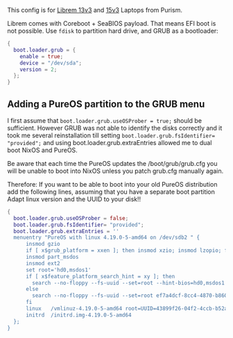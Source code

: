 This config is for [Librem 13v3](https://puri.sm/products/librem-13/) and [15v3](https://puri.sm/products/librem-15/) Laptops from Purism.


Librem comes with Coreboot + SeaBIOS payload. That means EFI boot is not
possible. Use `fdisk` to partition hard drive, and GRUB as a bootloader:

```nix
{
  boot.loader.grub = {
    enable = true;
    device = "/dev/sda";
    version = 2;
  };
}
```

## Adding a PureOS partition to the GRUB menu

I first assume that `boot.loader.grub.useOSProber = true;` should be sufficient.
However GRUB was not able to identify the disks correctly and it took me several
reinstallation till setting `boot.loader.grub.fsIdentifier= "provided";` and using
boot.loader.grub.extraEntries allowed me to dual boot NixOS and PureOS.

Be aware that each time the PureOS updates the /boot/grub/grub.cfg you will be unable
to boot into NixOS unless you patch grub.cfg manually again.

Therefore: If you want to be able to boot into your old PureOS distribution
add the following lines, assuming that you have a separate boot partition
Adapt linux version and the UUID to your disk!!


```nix
{
  boot.loader.grub.useOSProber = false;
  boot.loader.grub.fsIdentifier= "provided";
  boot.loader.grub.extraEntries = ''
  menuentry "PureOS with linux 4.19.0-5-amd64 on /dev/sdb2 " {
      insmod gzio
      if [ x$grub_platform = xxen ]; then insmod xzio; insmod lzopio; fi
      insmod part_msdos
      insmod ext2
      set root='hd0,msdos1'
      if [ x$feature_platform_search_hint = xy ]; then
        search --no-floppy --fs-uuid --set=root --hint-bios=hd0,msdos1 --hint-efi=hd0,msdos1 --hint-baremetal=ahci0,msdos1  ef7a4dcf-8cc4-4870-b860-3ed64906f9b9
      else
        search --no-floppy --fs-uuid --set=root ef7a4dcf-8cc4-4870-b860-3ed64906f9b9
      fi
      linux   /vmlinuz-4.19.0-5-amd64 root=UUID=43899f26-04f2-4ccb-b52a-c9441f1a1a6d ro  quiet splash resume=UUID=923317f8-d8bb-4e1f-bca3-f36a556de609 # $vt_handoff
      initrd  /initrd.img-4.19.0-5-amd64
  };
}
```
